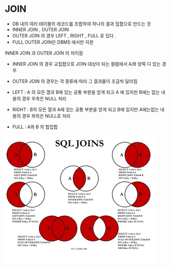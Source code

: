 # JOIN







-  DB 내의 여러 테이블의 레코드를 조합하여 하나의 결과 집합으로 만드는 것 
- INNER JOIN , OUTER JOIN
- OUTER JOIN 의 경우 LEFT , RIGHT , FULL 로 있다 . 
- FULL OUTER JOIN은 DBMS 에서만 지원 



INNER JOIN 과 OUTER JOIN 의 차이점 



- INNER JOIN 의 경우 교집합으로 JOIN 대상이 되는 컬럼에서 A/B 양쪽 다 있는 경우 

-  OUTER JOIN 의 경우는 각 종류에 따라 그 결과물이 조금씩 달라짐 
  - LEFT :  A 의 모든 열과 B에 있는 공통 부분을 얻게 되고 A 에  있지만  B에는 없는 내용의 경우 우측은 NULL 처리 
  - RIGHT : B의 모든 열과 A에 있는 공통 부분을 얻게 되고 B에 있지만 A에는없는 내용의 경우 좌측은 NULL로 처리 
  - FULL :  A와 B 의 합집합

![JOIM](../img/JOIM.PNG)

